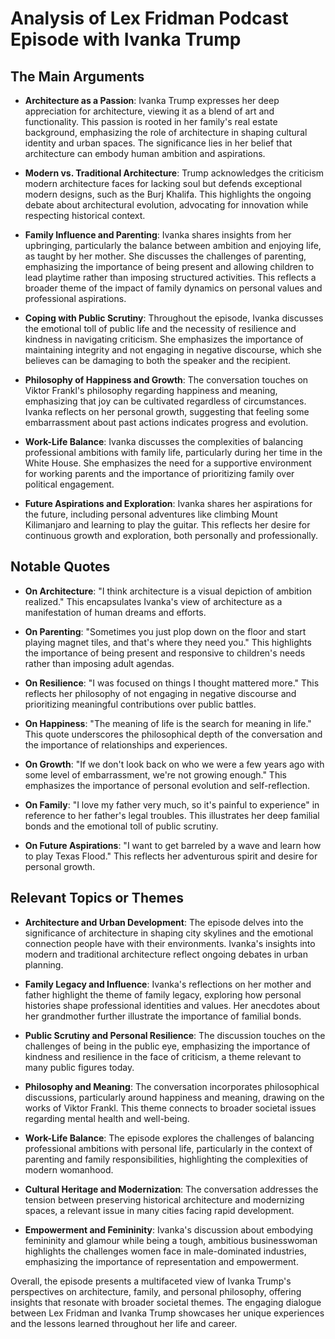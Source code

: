 # Analysis of Lex Fridman Podcast Episode with Ivanka Trump

## The Main Arguments

- **Architecture as a Passion**: Ivanka Trump expresses her deep appreciation for architecture, viewing it as a blend of art and functionality. This passion is rooted in her family's real estate background, emphasizing the role of architecture in shaping cultural identity and urban spaces. The significance lies in her belief that architecture can embody human ambition and aspirations.

- **Modern vs. Traditional Architecture**: Trump acknowledges the criticism modern architecture faces for lacking soul but defends exceptional modern designs, such as the Burj Khalifa. This highlights the ongoing debate about architectural evolution, advocating for innovation while respecting historical context.

- **Family Influence and Parenting**: Ivanka shares insights from her upbringing, particularly the balance between ambition and enjoying life, as taught by her mother. She discusses the challenges of parenting, emphasizing the importance of being present and allowing children to lead playtime rather than imposing structured activities. This reflects a broader theme of the impact of family dynamics on personal values and professional aspirations.

- **Coping with Public Scrutiny**: Throughout the episode, Ivanka discusses the emotional toll of public life and the necessity of resilience and kindness in navigating criticism. She emphasizes the importance of maintaining integrity and not engaging in negative discourse, which she believes can be damaging to both the speaker and the recipient.

- **Philosophy of Happiness and Growth**: The conversation touches on Viktor Frankl's philosophy regarding happiness and meaning, emphasizing that joy can be cultivated regardless of circumstances. Ivanka reflects on her personal growth, suggesting that feeling some embarrassment about past actions indicates progress and evolution.

- **Work-Life Balance**: Ivanka discusses the complexities of balancing professional ambitions with family life, particularly during her time in the White House. She emphasizes the need for a supportive environment for working parents and the importance of prioritizing family over political engagement.

- **Future Aspirations and Exploration**: Ivanka shares her aspirations for the future, including personal adventures like climbing Mount Kilimanjaro and learning to play the guitar. This reflects her desire for continuous growth and exploration, both personally and professionally.

## Notable Quotes

- **On Architecture**: "I think architecture is a visual depiction of ambition realized." This encapsulates Ivanka's view of architecture as a manifestation of human dreams and efforts.

- **On Parenting**: "Sometimes you just plop down on the floor and start playing magnet tiles, and that's where they need you." This highlights the importance of being present and responsive to children's needs rather than imposing adult agendas.

- **On Resilience**: "I was focused on things I thought mattered more." This reflects her philosophy of not engaging in negative discourse and prioritizing meaningful contributions over public battles.

- **On Happiness**: "The meaning of life is the search for meaning in life." This quote underscores the philosophical depth of the conversation and the importance of relationships and experiences.

- **On Growth**: "If we don't look back on who we were a few years ago with some level of embarrassment, we're not growing enough." This emphasizes the importance of personal evolution and self-reflection.

- **On Family**: "I love my father very much, so it's painful to experience" in reference to her father's legal troubles. This illustrates her deep familial bonds and the emotional toll of public scrutiny.

- **On Future Aspirations**: "I want to get barreled by a wave and learn how to play Texas Flood." This reflects her adventurous spirit and desire for personal growth.

## Relevant Topics or Themes

- **Architecture and Urban Development**: The episode delves into the significance of architecture in shaping city skylines and the emotional connection people have with their environments. Ivanka's insights into modern and traditional architecture reflect ongoing debates in urban planning.

- **Family Legacy and Influence**: Ivanka's reflections on her mother and father highlight the theme of family legacy, exploring how personal histories shape professional identities and values. Her anecdotes about her grandmother further illustrate the importance of familial bonds.

- **Public Scrutiny and Personal Resilience**: The discussion touches on the challenges of being in the public eye, emphasizing the importance of kindness and resilience in the face of criticism, a theme relevant to many public figures today.

- **Philosophy and Meaning**: The conversation incorporates philosophical discussions, particularly around happiness and meaning, drawing on the works of Viktor Frankl. This theme connects to broader societal issues regarding mental health and well-being.

- **Work-Life Balance**: The episode explores the challenges of balancing professional ambitions with personal life, particularly in the context of parenting and family responsibilities, highlighting the complexities of modern womanhood.

- **Cultural Heritage and Modernization**: The conversation addresses the tension between preserving historical architecture and modernizing spaces, a relevant issue in many cities facing rapid development.

- **Empowerment and Femininity**: Ivanka's discussion about embodying femininity and glamour while being a tough, ambitious businesswoman highlights the challenges women face in male-dominated industries, emphasizing the importance of representation and empowerment.

Overall, the episode presents a multifaceted view of Ivanka Trump's perspectives on architecture, family, and personal philosophy, offering insights that resonate with broader societal themes. The engaging dialogue between Lex Fridman and Ivanka Trump showcases her unique experiences and the lessons learned throughout her life and career.